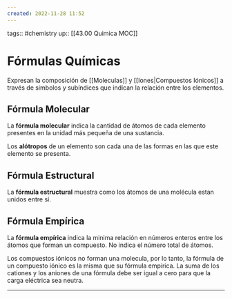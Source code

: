 ```yaml
---
created: 2022-11-28 11:52
---
```

tags:: #chemistry 
up:: [[43.00 Quimica MOC]]
# Fórmulas Químicas
Expresan la composición de [[Moleculas]] y [[Iones|Compuestos Iónicos]] a través de simbolos y subíndices que indican la relación entre los elementos.

## Fórmula Molecular
La **fórmula molecular** indica la cantidad de átomos de cada elemento presentes en la unidad más pequeña de una sustancia.

Los **alótropos** de un elemento son cada una de las formas en las que este elemento se presenta.

## Fórmula Estructural
La **fórmula estructural** muestra como los átomos de una molécula estan unidos entre sí.

## Fórmula Empírica
La **fórmula empírica** indica la minima relación en números enteros entre los átomos que forman un compuesto. No indica el número total de átomos.

Los compuestos iónicos no forman una molecula, por lo tanto, la fórmula de un compuesto iónico es la misma que su fórmula empírica. La suma de los cationes y los aniones de una fórmula debe ser igual a cero para que la carga eléctrica sea neutra.
___
